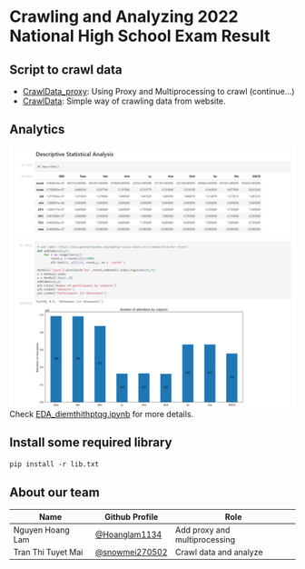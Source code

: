 # Crawling and Analyzing 2022 National High School Exam Result
## Script to crawl data
- [CrawlData_proxy](https://github.com/Hoanglam1134/data-crawling/blob/main/CrawlData_proxy.py): Using Proxy and Multiprocessing to crawl (continue...)
- [CrawlData](https://github.com/Hoanglam1134/national-high-school-exam-analytics/blob/main/CrawlData.py): Simple way of crawling data from website.
## Analytics
![alt text](https://github.com/Hoanglam1134/national-high-school-exam-analytics/blob/main/images/demo1.png?raw=true)
![alt text](https://github.com/Hoanglam1134/national-high-school-exam-analytics/blob/main/images/demo2.png?raw=true)
Check [EDA_diemthithptqg.ipynb](https://github.com/Hoanglam1134/national-high-school-exam-analytics/blob/main/EDA_diemthithptqg.ipynb) for more details.
## Install some required library
```console
pip install -r lib.txt
```
## About our team
|            Name               | Github Profile             | Role                   |
|-------------------------------|----------------------------|------------------------|
|Nguyen Hoang Lam | [@Hoanglam1134](https://github.com/Hoanglam1134) | Add proxy and multiprocessing           
|Tran Thi Tuyet Mai | [@snowmei270502](https://github.com/snowmei270502) | Crawl data and analyze

